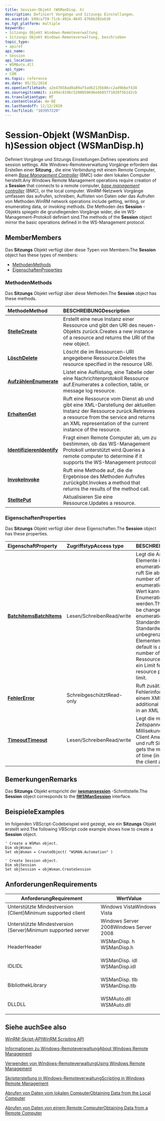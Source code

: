 ```yaml
---
title: Session-Objekt (WSManDisp. h)
description: Definiert Vorgänge und Sitzungs Einstellungen.
ms.assetid: b98ca759-71cb-492e-8645-8766b202eb36
ms.tgt_platform: multiple
keywords:
- Sitzungs Objekt Windows-Remoteverwaltung
- Sitzungs Objekt Windows-Remoteverwaltung, beschrieben
topic_type:
- apiref
api_name:
- Session
api_location:
- WSMAuto.dll
api_type:
- COM
ms.topic: reference
ms.date: 05/31/2018
ms.openlocfilehash: a2e47658ad8a89af5adb2135b86cc2ad9b6ef438
ms.sourcegitcommit: a1494c819bc5200050696e66057f1020f5b142cb
ms.translationtype: MT
ms.contentlocale: de-DE
ms.lasthandoff: 12/12/2020
ms.locfileid: "103957220"
---
```

# <a name="session-object-wsmandisph"></a><span data-ttu-id="bb1b1-105">Session-Objekt (WSManDisp. h)</span><span class="sxs-lookup"><span data-stu-id="bb1b1-105">Session object (WSManDisp.h)</span></span>

<span data-ttu-id="bb1b1-106">Definiert Vorgänge und Sitzungs Einstellungen.</span><span class="sxs-lookup"><span data-stu-id="bb1b1-106">Defines operations and session settings.</span></span> <span data-ttu-id="bb1b1-107">Alle Windows-Remoteverwaltung Vorgänge erfordern das Erstellen einer **Sitzung** , die eine Verbindung mit einem Remote Computer, einem [*Base Management Controller*](windows-remote-management-glossary.md) (BMC) oder dem lokalen Computer herstellt.</span><span class="sxs-lookup"><span data-stu-id="bb1b1-107">Any Windows Remote Management operations require creation of a **Session** that connects to a remote computer, [*base management controller*](windows-remote-management-glossary.md) (BMC), or the local computer.</span></span> <span data-ttu-id="bb1b1-108">WinRM-Netzwerk Vorgänge umfassen das aufrufen, schreiben, Auflisten von Daten oder das Aufrufen von Methoden.</span><span class="sxs-lookup"><span data-stu-id="bb1b1-108">WinRM network operations include getting, writing, or enumerating data, or invoking methods.</span></span> <span data-ttu-id="bb1b1-109">Die Methoden des **Session** -Objekts spiegeln die grundlegenden Vorgänge wider, die im WS-Management-Protokoll definiert sind.</span><span class="sxs-lookup"><span data-stu-id="bb1b1-109">The methods of the **Session** object mirror the basic operations defined in the WS-Management protocol.</span></span>

## <a name="members"></a><span data-ttu-id="bb1b1-110">Member</span><span class="sxs-lookup"><span data-stu-id="bb1b1-110">Members</span></span>

<span data-ttu-id="bb1b1-111">Das **Sitzungs** Objekt verfügt über diese Typen von Membern:</span><span class="sxs-lookup"><span data-stu-id="bb1b1-111">The **Session** object has these types of members:</span></span>

-   [<span data-ttu-id="bb1b1-112">Methoden</span><span class="sxs-lookup"><span data-stu-id="bb1b1-112">Methods</span></span>](#methods)
-   [<span data-ttu-id="bb1b1-113">Eigenschaften</span><span class="sxs-lookup"><span data-stu-id="bb1b1-113">Properties</span></span>](#properties)

### <a name="methods"></a><span data-ttu-id="bb1b1-114">Methoden</span><span class="sxs-lookup"><span data-stu-id="bb1b1-114">Methods</span></span>

<span data-ttu-id="bb1b1-115">Das **Sitzungs** Objekt verfügt über diese Methoden.</span><span class="sxs-lookup"><span data-stu-id="bb1b1-115">The **Session** object has these methods.</span></span>



| <span data-ttu-id="bb1b1-116">Methode</span><span class="sxs-lookup"><span data-stu-id="bb1b1-116">Method</span></span>                                 | <span data-ttu-id="bb1b1-117">BESCHREIBUNG</span><span class="sxs-lookup"><span data-stu-id="bb1b1-117">Description</span></span>                                                                                                                 |
|:---------------------------------------|:----------------------------------------------------------------------------------------------------------------------------|
| [<span data-ttu-id="bb1b1-118">**Stelle**</span><span class="sxs-lookup"><span data-stu-id="bb1b1-118">**Create**</span></span>](session-create.md)       | <span data-ttu-id="bb1b1-119">Erstellt eine neue Instanz einer Ressource und gibt den URI des neuen-Objekts zurück.</span><span class="sxs-lookup"><span data-stu-id="bb1b1-119">Creates a new instance of a resource and returns the URI of the new object.</span></span><br/>                                      |
| [<span data-ttu-id="bb1b1-120">**Lösch**</span><span class="sxs-lookup"><span data-stu-id="bb1b1-120">**Delete**</span></span>](session-delete.md)       | <span data-ttu-id="bb1b1-121">Löscht die im Ressourcen-URI angegebene Ressource.</span><span class="sxs-lookup"><span data-stu-id="bb1b1-121">Deletes the resource specified in the resource URI.</span></span><br/>                                                              |
| [<span data-ttu-id="bb1b1-122">**Aufzählen**</span><span class="sxs-lookup"><span data-stu-id="bb1b1-122">**Enumerate**</span></span>](session-enumerate.md) | <span data-ttu-id="bb1b1-123">Listet eine Auflistung, eine Tabelle oder eine Nachrichtenprotokoll Ressource auf.</span><span class="sxs-lookup"><span data-stu-id="bb1b1-123">Enumerates a collection, table, or message log resource.</span></span><br/>                                                         |
| [<span data-ttu-id="bb1b1-124">**Erhalten**</span><span class="sxs-lookup"><span data-stu-id="bb1b1-124">**Get**</span></span>](session-get.md)             | <span data-ttu-id="bb1b1-125">Ruft eine Ressource vom Dienst ab und gibt eine XML-Darstellung der aktuellen Instanz der Ressource zurück.</span><span class="sxs-lookup"><span data-stu-id="bb1b1-125">Retrieves a resource from the service and returns an XML representation of the current instance of the resource.</span></span><br/> |
| [<span data-ttu-id="bb1b1-126">**Identifizieren**</span><span class="sxs-lookup"><span data-stu-id="bb1b1-126">**Identify**</span></span>](session-identify.md)   | <span data-ttu-id="bb1b1-127">Fragt einen Remote Computer ab, um zu bestimmen, ob das WS-Management Protokoll unterstützt wird.</span><span class="sxs-lookup"><span data-stu-id="bb1b1-127">Queries a remote computer to determine if it supports the WS-Management protocol</span></span><br/>                                 |
| [<span data-ttu-id="bb1b1-128">**Invoke**</span><span class="sxs-lookup"><span data-stu-id="bb1b1-128">**Invoke**</span></span>](session-invoke.md)       | <span data-ttu-id="bb1b1-129">Ruft eine Methode auf, die die Ergebnisse des Methoden Aufrufes zurückgibt.</span><span class="sxs-lookup"><span data-stu-id="bb1b1-129">Invokes a method that returns the results of the method call.</span></span><br/>                                                    |
| [<span data-ttu-id="bb1b1-130">**Stellte**</span><span class="sxs-lookup"><span data-stu-id="bb1b1-130">**Put**</span></span>](session-put.md)             | <span data-ttu-id="bb1b1-131">Aktualisieren Sie eine Ressource.</span><span class="sxs-lookup"><span data-stu-id="bb1b1-131">Updates a resource.</span></span><br/>                                                                                              |



 

### <a name="properties"></a><span data-ttu-id="bb1b1-132">Eigenschaften</span><span class="sxs-lookup"><span data-stu-id="bb1b1-132">Properties</span></span>

<span data-ttu-id="bb1b1-133">Das **Sitzungs** Objekt verfügt über diese Eigenschaften.</span><span class="sxs-lookup"><span data-stu-id="bb1b1-133">The **Session** object has these properties.</span></span>



| <span data-ttu-id="bb1b1-134">Eigenschaft</span><span class="sxs-lookup"><span data-stu-id="bb1b1-134">Property</span></span>                                            | <span data-ttu-id="bb1b1-135">Zugriffstyp</span><span class="sxs-lookup"><span data-stu-id="bb1b1-135">Access type</span></span>           | <span data-ttu-id="bb1b1-136">BESCHREIBUNG</span><span class="sxs-lookup"><span data-stu-id="bb1b1-136">Description</span></span>                                                                                                                                                                                                                 |
|:----------------------------------------------------|:----------------------|:----------------------------------------------------------------------------------------------------------------------------------------------------------------------------------------------------------------------------|
| [<span data-ttu-id="bb1b1-137">**Batchitems**</span><span class="sxs-lookup"><span data-stu-id="bb1b1-137">**BatchItems**</span></span>](session-batchitems.md)<br/> | <span data-ttu-id="bb1b1-138">Lesen/Schreiben</span><span class="sxs-lookup"><span data-stu-id="bb1b1-138">Read/write</span></span><br/> | <span data-ttu-id="bb1b1-139">Legt die Anzahl der Elemente in jedem enumerationsbatch fest und ruft Sie ab.</span><span class="sxs-lookup"><span data-stu-id="bb1b1-139">Sets and gets the number of items in each enumeration batch.</span></span> <span data-ttu-id="bb1b1-140">Dieser Wert kann während einer Enumeration nicht geändert werden.</span><span class="sxs-lookup"><span data-stu-id="bb1b1-140">This value cannot be changed during an enumeration.</span></span> <span data-ttu-id="bb1b1-141">Standardmäßig ist der Standardwert eine unbegrenzte Anzahl von Elementen.</span><span class="sxs-lookup"><span data-stu-id="bb1b1-141">By default, the default is an unlimited number of items.</span></span> <span data-ttu-id="bb1b1-142">Der Ressourcenanbieter kann ein Limit festlegen.</span><span class="sxs-lookup"><span data-stu-id="bb1b1-142">The resource provider may set a limit.</span></span><br/> |
| [<span data-ttu-id="bb1b1-143">**Fehler**</span><span class="sxs-lookup"><span data-stu-id="bb1b1-143">**Error**</span></span>](session-error.md)<br/>           | <span data-ttu-id="bb1b1-144">Schreibgeschützt</span><span class="sxs-lookup"><span data-stu-id="bb1b1-144">Read-only</span></span><br/>  | <span data-ttu-id="bb1b1-145">Ruft zusätzliche Fehlerinformationen in einem XML-Stream ab.</span><span class="sxs-lookup"><span data-stu-id="bb1b1-145">Gets additional error information in an XML stream.</span></span><br/>                                                                                                                                                              |
| [<span data-ttu-id="bb1b1-146">**Timeout**</span><span class="sxs-lookup"><span data-stu-id="bb1b1-146">**Timeout**</span></span>](session-timeout.md)<br/>       | <span data-ttu-id="bb1b1-147">Lesen/Schreiben</span><span class="sxs-lookup"><span data-stu-id="bb1b1-147">Read/write</span></span><br/> | <span data-ttu-id="bb1b1-148">Legt die maximale Zeitspanne (in Millisekunden) fest, die die Client Anwendung wartet, und ruft Sie ab.</span><span class="sxs-lookup"><span data-stu-id="bb1b1-148">Sets and gets the maximum amount of time (in milliseconds) for the client application to wait.</span></span><br/>                                                                                                                   |



 

## <a name="remarks"></a><span data-ttu-id="bb1b1-149">Bemerkungen</span><span class="sxs-lookup"><span data-stu-id="bb1b1-149">Remarks</span></span>

<span data-ttu-id="bb1b1-150">Das **Sitzungs** Objekt entspricht der [**iwsmansession**](/windows/desktop/api/WSManDisp/nn-wsmandisp-iwsmansession) -Schnittstelle.</span><span class="sxs-lookup"><span data-stu-id="bb1b1-150">The **Session** object corresponds to the [**IWSManSession**](/windows/desktop/api/WSManDisp/nn-wsmandisp-iwsmansession) interface.</span></span>

## <a name="examples"></a><span data-ttu-id="bb1b1-151">Beispiele</span><span class="sxs-lookup"><span data-stu-id="bb1b1-151">Examples</span></span>

<span data-ttu-id="bb1b1-152">Im folgenden VBScript-Codebeispiel wird gezeigt, wie ein **Sitzungs** Objekt erstellt wird.</span><span class="sxs-lookup"><span data-stu-id="bb1b1-152">The following VBScript code example shows how to create a **Session** object.</span></span>


```VB
' Create a WSMan object.
Dim objWsman 
Set objWsman = CreateObject( "WSMAN.Automation" )

' Create Session object.
Dim objSession
Set objSession = objWsman.CreateSession
```



## <a name="requirements"></a><span data-ttu-id="bb1b1-153">Anforderungen</span><span class="sxs-lookup"><span data-stu-id="bb1b1-153">Requirements</span></span>



| <span data-ttu-id="bb1b1-154">Anforderung</span><span class="sxs-lookup"><span data-stu-id="bb1b1-154">Requirement</span></span> | <span data-ttu-id="bb1b1-155">Wert</span><span class="sxs-lookup"><span data-stu-id="bb1b1-155">Value</span></span> |
|-------------------------------------|------------------------------------------------------------------------------------------|
| <span data-ttu-id="bb1b1-156">Unterstützte Mindestversion (Client)</span><span class="sxs-lookup"><span data-stu-id="bb1b1-156">Minimum supported client</span></span><br/> | <span data-ttu-id="bb1b1-157">Windows Vista</span><span class="sxs-lookup"><span data-stu-id="bb1b1-157">Windows Vista</span></span><br/>                                                                 |
| <span data-ttu-id="bb1b1-158">Unterstützte Mindestversion (Server)</span><span class="sxs-lookup"><span data-stu-id="bb1b1-158">Minimum supported server</span></span><br/> | <span data-ttu-id="bb1b1-159">Windows Server 2008</span><span class="sxs-lookup"><span data-stu-id="bb1b1-159">Windows Server 2008</span></span><br/>                                                           |
| <span data-ttu-id="bb1b1-160">Header</span><span class="sxs-lookup"><span data-stu-id="bb1b1-160">Header</span></span><br/>                   | <dl> <span data-ttu-id="bb1b1-161"><dt>WSManDisp. h</dt></span><span class="sxs-lookup"><span data-stu-id="bb1b1-161"><dt>WSManDisp.h</dt></span></span> </dl>   |
| <span data-ttu-id="bb1b1-162">IDL</span><span class="sxs-lookup"><span data-stu-id="bb1b1-162">IDL</span></span><br/>                      | <dl> <span data-ttu-id="bb1b1-163"><dt>WSManDisp. idl</dt></span><span class="sxs-lookup"><span data-stu-id="bb1b1-163"><dt>WSManDisp.idl</dt></span></span> </dl> |
| <span data-ttu-id="bb1b1-164">Bibliothek</span><span class="sxs-lookup"><span data-stu-id="bb1b1-164">Library</span></span><br/>                  | <dl> <span data-ttu-id="bb1b1-165"><dt>WSManDisp. tlb</dt></span><span class="sxs-lookup"><span data-stu-id="bb1b1-165"><dt>WSManDisp.tlb</dt></span></span> </dl> |
| <span data-ttu-id="bb1b1-166">DLL</span><span class="sxs-lookup"><span data-stu-id="bb1b1-166">DLL</span></span><br/>                      | <dl> <span data-ttu-id="bb1b1-167"><dt>WSMAuto.dll</dt></span><span class="sxs-lookup"><span data-stu-id="bb1b1-167"><dt>WSMAuto.dll</dt></span></span> </dl>   |



## <a name="see-also"></a><span data-ttu-id="bb1b1-168">Siehe auch</span><span class="sxs-lookup"><span data-stu-id="bb1b1-168">See also</span></span>

<dl> <dt>

[<span data-ttu-id="bb1b1-169">WinRM-Skript-API</span><span class="sxs-lookup"><span data-stu-id="bb1b1-169">WinRM Scripting API</span></span>](winrm-scripting-api.md)
</dt> <dt>

[<span data-ttu-id="bb1b1-170">Informationen zu Windows-Remoteverwaltung</span><span class="sxs-lookup"><span data-stu-id="bb1b1-170">About Windows Remote Management</span></span>](about-windows-remote-management.md)
</dt> <dt>

[<span data-ttu-id="bb1b1-171">Verwenden von Windows-Remoteverwaltung</span><span class="sxs-lookup"><span data-stu-id="bb1b1-171">Using Windows Remote Management</span></span>](using-windows-remote-management.md)
</dt> <dt>

[<span data-ttu-id="bb1b1-172">Skripterstellung in Windows-Remoteverwaltung</span><span class="sxs-lookup"><span data-stu-id="bb1b1-172">Scripting in Windows Remote Management</span></span>](scripting-in-windows-remote-management.md)
</dt> <dt>

[<span data-ttu-id="bb1b1-173">Abrufen von Daten vom lokalen Computer</span><span class="sxs-lookup"><span data-stu-id="bb1b1-173">Obtaining Data from the Local Computer</span></span>](obtaining-data-from-the-local-computer.md)
</dt> <dt>

[<span data-ttu-id="bb1b1-174">Abrufen von Daten von einem Remote Computer</span><span class="sxs-lookup"><span data-stu-id="bb1b1-174">Obtaining Data from a Remote Computer</span></span>](obtaining-data-from-a-remote-computer.md)
</dt> </dl>

 

 





